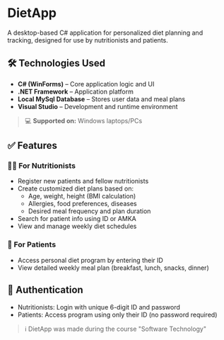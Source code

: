 # DietApp

A desktop-based C# application for personalized diet planning and tracking, designed for use by nutritionists and patients.

## 🛠 Technologies Used

- **C# (WinForms)** – Core application logic and UI
- **.NET Framework** – Application platform
- **Local MySql Database** – Stores user data and meal plans
- **Visual Studio** – Development and runtime environment

> 💻 **Supported on:** Windows laptops/PCs

## ✅ Features

### 👩‍⚕️ For Nutritionists
- Register new patients and fellow nutritionists
- Create customized diet plans based on:
  - Age, weight, height (BMI calculation)
  - Allergies, food preferences, diseases
  - Desired meal frequency and plan duration
- Search for patient info using ID or AMKA
- View and manage weekly diet schedules

### 👤 For Patients
- Access personal diet program by entering their ID
- View detailed weekly meal plan (breakfast, lunch, snacks, dinner)

## 🔐 Authentication

- Nutritionists: Login with unique 6-digit ID and password
- Patients: Access program using only their ID (no password required)

> ℹ️ DietApp was made during the course "Software Technology"



